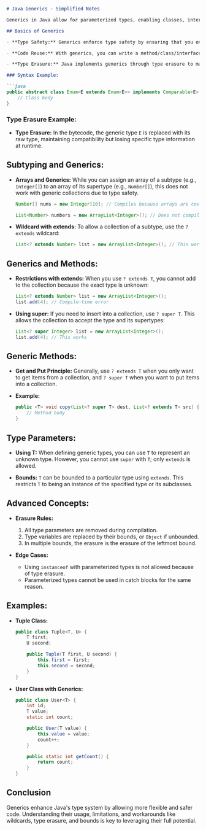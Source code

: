 ```markdown
# Java Generics - Simplified Notes

Generics in Java allow for parameterized types, enabling classes, interfaces, and methods to be used with different data types while ensuring compile-time type safety and reducing the need for type casts. Here's a simplified breakdown:

## Basics of Generics

- **Type Safety:** Generics enforce type safety by ensuring that you only insert and retrieve objects of a predefined type.

- **Code Reuse:** With generics, you can write a method/class/interface once and use it for any type of object.

- **Type Erasure:** Java implements generics through type erasure to maintain backward compatibility with older versions. This means the generic type information is not available at runtime; instead, all generic types are converted to their raw types.

### Syntax Example:

```java
public abstract class Enum<E extends Enum<E>> implements Comparable<E> {
    // Class body
}
```

### Type Erasure Example:

- **Type Erasure:** In the bytecode, the generic type `E` is replaced with its raw type, maintaining compatibility but losing specific type information at runtime.

## Subtyping and Generics:

- **Arrays and Generics:** While you can assign an array of a subtype (e.g., `Integer[]`) to an array of its supertype (e.g., `Number[]`), this does not work with generic collections due to type safety.

  ```java
  Number[] nums = new Integer[10]; // Compiles because arrays are covariant

  List<Number> numbers = new ArrayList<Integer>(); // Does not compile because generics are invariant
  ```

- **Wildcard with extends:** To allow a collection of a subtype, use the `? extends` wildcard:

  ```java
  List<? extends Number> list = new ArrayList<Integer>(); // This works
  ```

## Generics and Methods:

- **Restrictions with extends:** When you use `? extends T`, you cannot add to the collection because the exact type is unknown:

  ```java
  List<? extends Number> list = new ArrayList<Integer>();
  list.add(4); // Compile-time error
  ```

- **Using super:** If you need to insert into a collection, use `? super T`. This allows the collection to accept the type and its supertypes:

  ```java
  List<? super Integer> list = new ArrayList<Integer>();
  list.add(4); // This works
  ```

## Generic Methods:

- **Get and Put Principle:** Generally, use `? extends T` when you only want to get items from a collection, and `? super T` when you want to put items into a collection.

- **Example:**

  ```java
  public <T> void copy(List<? super T> dest, List<? extends T> src) {
      // Method body
  }
  ```

## Type Parameters:

- **Using T:** When defining generic types, you can use `T` to represent an unknown type. However, you cannot use `super` with `T`; only `extends` is allowed.

- **Bounds:** `T` can be bounded to a particular type using `extends`. This restricts `T` to being an instance of the specified type or its subclasses.

## Advanced Concepts:

- **Erasure Rules:**
  1. All type parameters are removed during compilation.
  2. Type variables are replaced by their bounds, or `Object` if unbounded.
  3. In multiple bounds, the erasure is the erasure of the leftmost bound.

- **Edge Cases:**
  - Using `instanceof` with parameterized types is not allowed because of type erasure.
  - Parameterized types cannot be used in catch blocks for the same reason.

## Examples:

- **Tuple Class:**

  ```java
  public class Tuple<T, U> {
      T first;
      U second;

      public Tuple(T first, U second) {
          this.first = first;
          this.second = second;
      }
  }
  ```

- **User Class with Generics:**

  ```java
  public class User<T> {
      int id;
      T value;
      static int count;

      public User(T value) {
          this.value = value;
          count++;
      }

      public static int getCount() {
          return count;
      }
  }
  ```

## Conclusion

Generics enhance Java's type system by allowing more flexible and safer code. Understanding their usage, limitations, and workarounds like wildcards, type erasure, and bounds is key to leveraging their full potential.
```
